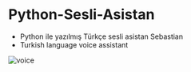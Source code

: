 # Python-Sesli-Asistan
<ul>
  <li> Python ile yazılmış Türkçe sesli asistan Sebastian</li>
  <li> Turkish language voice assistant </li>
  </ul>
  <img src="https://static.toiimg.com/photo/msid-70734059/70734059.jpg?resizemode=4&width=400" alt="voice" id="itemImg">


